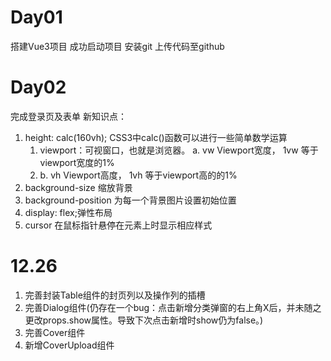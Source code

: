 # Day01
搭建Vue3项目
成功启动项目
安装git
上传代码至github

# Day02
完成登录页及表单
新知识点：
1. height: calc(160vh);
CSS3中calc()函数可以进行一些简单数学运算
   1. viewport：可视窗口，也就是浏览器。
   a. vw Viewport宽度， 1vw 等于viewport宽度的1% 
   2. b. vh Viewport高度， 1vh 等于viewport高的的1%
3. background-size 缩放背景
4. background-position 为每一个背景图片设置初始位置
5. display: flex;弹性布局
6. cursor 在鼠标指针悬停在元素上时显示相应样式

# 12.26

1. 完善封装Table组件的封页列以及操作列的插槽
2. 完善Dialog组件(仍存在一个bug：点击新增分类弹窗的右上角X后，并未随之更改props.show属性。导致下次点击新增时show仍为false。)
3. 完善Cover组件
4. 新增CoverUpload组件